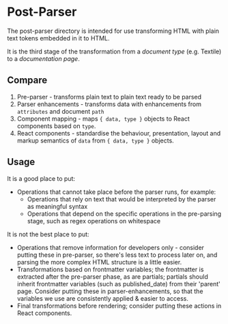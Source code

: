 # Post-Parser

The post-parser directory is intended for use transforming HTML with plain text tokens embedded in it to HTML.

It is the third stage of the transformation from a _document type_ (e.g. Textile) to a _documentation page_.

## Compare

1. Pre-parser - transforms plain text to plain text ready to be parsed
2. Parser enhancements - transforms data with enhancements from `attributes` and document `path`
4. Component mapping - maps `{ data, type }` objects to React components based on `type`.
5. React components - standardise the behaviour, presentation, layout and markup semantics of `data` from `{ data, type }` objects.

## Usage

It is a good place to put:
* Operations that cannot take place before the parser runs, for example:
  * Operations that rely on text that would be interpreted by the parser as meaningful syntax
  * Operations that depend on the specific operations in the pre-parsing stage, such as regex operations on whitespace

It is not the best place to put:
* Operations that remove information for developers only - consider putting these in pre-parser, so there's less text to process later on, and parsing the more complex HTML structure is a little easier.
* Transformations based on frontmatter variables; the frontmatter is extracted after the pre-parser phase, as are partials; partials should inherit frontmatter variables (such as published_date) from their 'parent' page. Consider putting these in parser-enhancements, so that the variables we use are consistently applied & easier to access.
* Final transformations before rendering; consider putting these actions in React components.